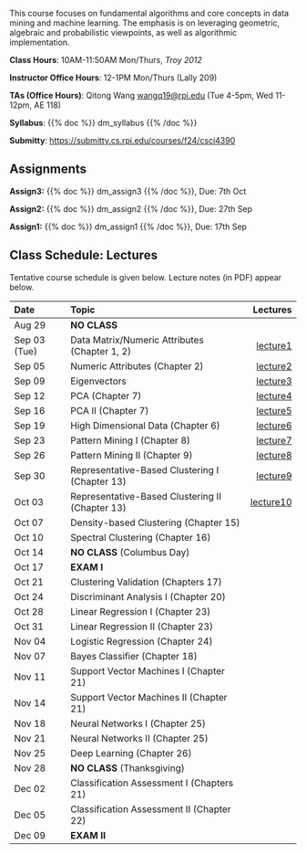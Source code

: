 <!--
.. title: CSCI4390-6390 Data Mining
.. slug: datamining
.. date: 2024-08-09 09:00:31 UTC-04:00
.. tags:
.. category:
.. link:
.. description:
.. has_math: True
.. type: text
-->

This course focuses on fundamental algorithms and core concepts in data
mining and machine learning. The emphasis is on leveraging geometric,
algebraic and probabilistic viewpoints, as well as algorithmic implementation.

**Class Hours**: 10AM-11:50AM Mon/Thurs, *Troy 2012*

**Instructor Office Hours**: 12-1PM Mon/Thurs (Lally 209)

**TAs (Office Hours)**: Qitong Wang <wangq19@rpi.edu> (Tue 4-5pm, Wed
11-12pm, AE 118)



**Syllabus**: {{% doc %}} dm_syllabus {{% /doc %}}

**Submitty**: <https://submitty.cs.rpi.edu/courses/f24/csci4390>

## Assignments

**Assign3:** {{% doc %}} dm_assign3 {{% /doc %}}, Due: 7th Oct

**Assign2:** {{% doc %}} dm_assign2 {{% /doc %}}, Due: 27th Sep

**Assign1:** {{% doc %}} dm_assign1 {{% /doc %}}, Due: 17th Sep

## Class Schedule: Lectures

Tentative course schedule is given below. Lecture notes (in PDF) appear
below.

| Date | Topic | Lectures |
| :--- | :---  | ---: |
|  Aug 29 | **NO CLASS** | |
|  Sep 03 (Tue) |  Data Matrix/Numeric Attributes (Chapter 1, 2) | [lecture1](http://www.cs.rpi.edu/~zaki/DMCOURSE/lectures/Lecture1.pdf) |
|  Sep 05 | Numeric Attributes (Chapter 2) |[lecture2](http://www.cs.rpi.edu/~zaki/DMCOURSE/lectures/Lecture2.pdf) |
|  Sep 09 | Eigenvectors |[lecture3](http://www.cs.rpi.edu/~zaki/DMCOURSE/lectures/Lecture3.pdf) |
|  Sep 12 | PCA (Chapter 7)  |[lecture4](http://www.cs.rpi.edu/~zaki/DMCOURSE/lectures/Lecture4.pdf) |
|  Sep 16 | PCA II (Chapter 7) | [lecture5](http://www.cs.rpi.edu/~zaki/DMCOURSE/lectures/Lecture5.pdf)|
|  Sep 19 | High Dimensional Data (Chapter 6) |[lecture6](http://www.cs.rpi.edu/~zaki/DMCOURSE/lectures/Lecture6.pdf)|
|  Sep 23 | Pattern Mining I (Chapter 8)  |[lecture7](http://www.cs.rpi.edu/~zaki/DMCOURSE/lectures/Lecture7.pdf)|
|  Sep 26 | Pattern Mining II (Chapter 9)   |[lecture8](http://www.cs.rpi.edu/~zaki/DMCOURSE/lectures/Lecture8.pdf)|
|  Sep 30 | Representative-Based Clustering I (Chapter 13)   |[lecture9](http://www.cs.rpi.edu/~zaki/DMCOURSE/lectures/Lecture9.pdf)|
|  Oct 03 | Representative-Based Clustering II (Chapter 13) |[lecture10](http://www.cs.rpi.edu/~zaki/DMCOURSE/lectures/Lecture10.pdf)|
|  Oct 07 | Density-based Clustering (Chapter 15) ||
|  Oct 10 | Spectral Clustering (Chapter 16) ||
|  Oct 14 | **NO CLASS** (Columbus Day) ||
|  Oct 17 | **EXAM I** ||
|  Oct 21 | Clustering Validation (Chapters 17)  ||
|  Oct 24 | Discriminant Analysis I (Chapter 20) ||
|  Oct 28 | Linear Regression I (Chapter 23) ||
|  Oct 31 | Linear Regression II (Chapter 23) ||
|  Nov 04 | Logistic Regression (Chapter 24) ||
|  Nov 07 | Bayes Classifier (Chapter 18)||
|  Nov 11 | Support Vector Machines I (Chapter 21) ||
|  Nov 14 | Support Vector Machines II (Chapter 21)||
|  Nov 18 | Neural Networks I (Chapter 25)  ||
|  Nov 21 | Neural Networks II (Chapter 25) ||
|  Nov 25 | Deep Learning (Chapter 26) ||
|  Nov 28 | **NO CLASS** (Thanksgiving) ||
|  Dec 02 | Classification Assessment I (Chapters 21) ||
|  Dec 05 | Classification Assessment II (Chapter 22) ||
|  Dec 09 | **EXAM II** ||
